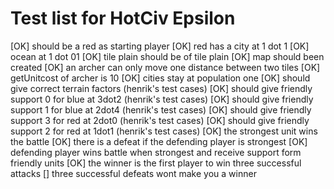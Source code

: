Test list for HotCiv Epsilon
===================

[OK] should be a red as starting player
[OK] red has a city at 1 dot 1
[OK] ocean at 1 dot 01
[OK] tile plain should be of tile plain
[OK] map should been created
[OK] an archer can only move one distance between two tiles
[OK] getUnitcost of archer is 10
[OK] cities stay at population one
[OK] should give correct terrain factors (henrik's test cases)
[OK] should give friendly support 0 for blue at 3dot2 (henrik's test cases)
[OK] should give friendly support 1 for blue at 2dot4 (henrik's test cases)
[OK] should give friendly support 3 for red at 2dot0 (henrik's test cases)
[OK] should give friendly support 2 for red at 1dot1 (henrik's test cases)
[OK] the strongest unit wins the battle
[OK] there is a defeat if the defending player is strongest
[OK] defending player wins battle when strongest and receive support form friendly units
[OK] the winner is the first player to win three successful attacks
[] three successful defeats wont make you a winner




